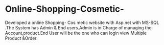 # Online-Shopping-Cosmetic-
Developed a online Shopping- Cos metic website with Asp.net with MS-SQL .The System has Admin &amp; End  users.Admin is in Charge of managing  the Account,product.End User will be the  one who can login view Multiple Product  &amp;Order.
